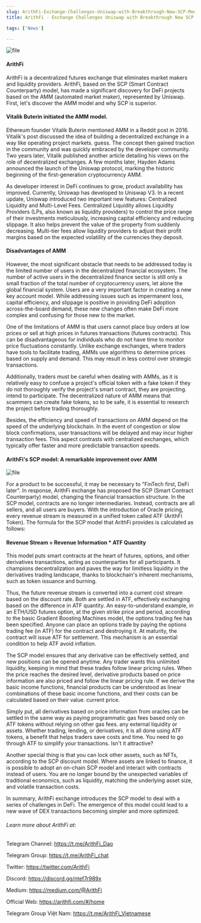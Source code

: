 ```yaml
---
slug: ArithFi-Exchange-Challenges-Uniswap-with-Breakthrough-New-SCP-Model
title: ArithFi - Exchange Challenges Uniswap with Breakthrough New SCP Model?

tags: ['News']

---
```


![file](https://nftstorage.link/ipfs/bafybeiadpz2icwb2c7gzslikeb4kpacl4jt7a7zyhix2ldcx6zzxxhxbqu)


#### ArithFi

ArithFi is a decentralized futures exchange that eliminates market makers and liquidity providers. ArithFi, based on the SCP (Smart Contract Counterparty) model, has made a significant discovery for DeFi projects based on the AMM (automated market maker), represented by Uniswap. First, let's discover the AMM model and why SCP is superior.

 

#### Vitalik Buterin initiated the AMM model.

Ethereum founder Vitalik Buterin mentioned AMM in a Reddit post in 2016. Vitalik's post discussed the idea of building a decentralized exchange in a way like operating project markets. guess. The concept then gained traction in the community and was quickly embraced by the developer community. Two years later, Vitalik published another article detailing his views on the role of decentralized exchanges. A few months later, Hayden Adams announced the launch of the Uniswap protocol, marking the historic beginning of the first-generation cryptocurrency AMM.

 

As developer interest in DeFi continues to grow, product availability has improved. Currently, Uniswap has developed to Uniswap V3. In a recent update, Uniswap introduced two important new features: Centralized Liquidity and Multi-Level Fees. Centralized Liquidity allows Liquidity Providers (LPs, also known as liquidity providers) to control the price range of their investments meticulously, increasing capital efficiency and reducing slippage. It also helps prevent the value of the property from suddenly decreasing. Multi-tier fees allow liquidity providers to adjust their profit margins based on the expected volatility of the currencies they deposit.

 

#### Disadvantages of AMM

However, the most significant obstacle that needs to be addressed today is the limited number of users in the decentralized financial ecosystem. The number of active users in the decentralized finance sector is still only a small fraction of the total number of cryptocurrency users, let alone the global financial system. Users are a very important factor in creating a new key account model. While addressing issues such as impermanent loss, capital efficiency, and slippage is positive in providing DeFi adoption across-the-board demand, these new changes often make DeFi more complex and confusing for those new to the market.

 

One of the limitations of AMM is that users cannot place buy orders at low prices or sell at high prices in futures transactions (futures contracts). This can be disadvantageous for individuals who do not have time to monitor price fluctuations constantly. Unlike exchange exchanges, where traders have tools to facilitate trading, AMMs use algorithms to determine prices based on supply and demand. This may result in less control over strategic transactions.

 

Additionally, traders must be careful when dealing with AMMs, as it is relatively easy to confuse a project's official token with a fake token if they do not thoroughly verify the project's smart contract, they are projecting. intend to participate. The decentralized nature of AMM means that scammers can create fake tokens, so to be safe, it is essential to research the project before trading thoroughly.

 

Besides, the efficiency and speed of transactions on AMM depend on the speed of the underlying blockchain. In the event of congestion or slow block confirmations, user transactions will be delayed and may incur higher transaction fees. This aspect contrasts with centralized exchanges, which typically offer faster and more predictable transaction speeds.

#### ArithFi's SCP model: A remarkable improvement over AMM

![file](https://nftstorage.link/ipfs/bafybeif66huqbaif7ip2oq6ursdjbvfcp22xcxiabputlfn66bvdlxvgue)


For a product to be successful, it may be necessary to "FinTech first, DeFi later". In response, ArithFi exchange has proposed the SCP (Smart Contract Counterparty) model, changing the financial transaction structure. In the SCP model, contracts are no longer intermediaries. Instead, contracts are all sellers, and all users are buyers. With the introduction of Oracle pricing, every revenue stream is measured in a unified token called ATF (ArithFi Token). The formula for the SCP model that ArithFi provides is calculated as follows:

 

#### Revenue Stream = Revenue Information \* ATF Quantity

This model puts smart contracts at the heart of futures, options, and other derivatives transactions, acting as counterparties for all participants. It champions decentralization and paves the way for limitless liquidity in the derivatives trading landscape, thanks to blockchain's inherent mechanisms, such as token issuance and burning.

 

Thus, the future revenue stream is converted into a current cost stream based on the discount rate. Both are settled in ATF, effectively exchanging based on the difference in ATF quantity. An easy-to-understand example, in an ETH/USD futures option, at the given strike price and period, according to the basic Gradient Boosting Machines model, the options trading fee has been specified. Anyone can place an options trade by paying the options trading fee (in ATF) for the contract and destroying it. At maturity, the contract will issue ATF for settlement. This mechanism is an essential condition to help ATF avoid inflation.

 

The SCP model ensures that any derivative can be effectively settled, and new positions can be opened anytime. Any trader wants this unlimited liquidity, keeping in mind that these trades follow linear pricing rules. When the price reaches the desired level, derivative products based on price information are also priced and follow the linear pricing rule. If we derive the basic income functions, financial products can be understood as linear combinations of these basic income functions, and their costs can be calculated based on their value. current price.

 

Simply put, all derivatives based on price information from oracles can be settled in the same way as paying programmatic gas fees based only on ATF tokens without relying on other gas fees. any external liquidity or assets. Whether trading, lending, or derivatives, it is all done using ATF tokens, a benefit that helps traders save costs and time. You need to go through ATF to simplify your transactions. Isn't it attractive?

 

Another special thing is that you can lock other assets, such as NFTs, according to the SCP discount model. Where assets are linked to finance, it is possible to adopt an on-chain SCP model and interact with contracts instead of users. You are no longer bound by the unexpected variables of traditional economics, such as liquidity, matching the underlying asset size, and volatile transaction costs.

 

In summary, ArithFi exchange introduces the SCP model to deal with a series of challenges in DeFi. The emergence of this model could lead to a new wave of DEX transactions becoming simpler and more optimized.

 

###### Learn more about ArithFi at:

Telegram Channel: https://t.me/ArithFi_Dao

Telegram Group: https://t.me/ArithFi_chat

Twitter: https://twitter.com/ArithFi

Discord: https://discord.gg/ntef7r989x

Medium: https://medium.com/@ArithFi

Official Web: https://arithfi.com/#/home

Telegram Group Việt Nam: https://t.me/ArithFi_Vietnamese

 
